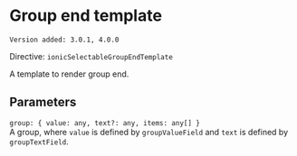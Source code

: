 # Group end template

`Version added: 3.0.1, 4.0.0`

Directive: `ionicSelectableGroupEndTemplate`

A template to render group end.

## Parameters

`group: { value: any, text?: any, items: any[] }`  
A group, where `value` is defined by `groupValueField` and `text` is defined by `groupTextField`.

